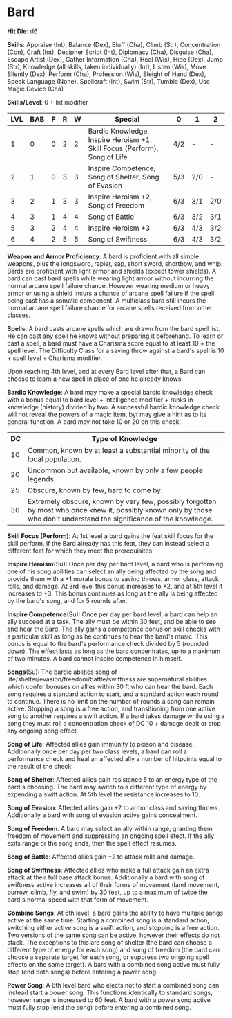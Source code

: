 # Bard

**Hit Die**: d6

**Skills**: Appraise (Int), Balance (Dex), Bluff (Cha), Climb (Str), Concentration (Con), Craft (Int), Decipher Script (Int), Diplomacy (Cha), Disguise (Cha), Escape Artist (Dex), Gather Information (Cha), Heal (Wis), Hide (Dex), Jump (Str), Knowledge (all skills, taken individually) (Int), Listen (Wis), Move Silently (Dex), Perform (Cha), Profession (Wis), Sleight of Hand (Dex), Speak Language (None), Spellcraft (Int), Swim (Str), Tumble (Dex), Use Magic Device (Cha)

**Skills/Level**: 6 + Int modifier

LVL | BAB | F | R | W | Special | 0 | 1 | 2
--- | --- | - | - | - | ------- | - | - | -
1   | 0   | 0 | 2 | 2 | Bardic Knowledge, Inspire Heroism +1, Skill Focus (Perform), Song of Life | 4/2 |  -  |  -  
2   | 1   | 0 | 3 | 3 | Inspire Competence, Song of Shelter, Song of Evasion | 5/3 | 2/0 |  -  
3   | 2   | 1 | 3 | 3 | Inspire Heroism +2, Song of Freedom | 6/3 | 3/1 | 2/0
4   | 3   | 1 | 4 | 4 | Song of Battle | 6/3 | 3/2 | 3/1
5   | 3   | 2 | 4 | 4 | Inspire Heroism +3 | 6/3 | 4/3 | 3/2
6   | 4   | 2 | 5 | 5 | Song of Swiftness | 6/3 | 4/3 | 3/2

**Weapon and Armor Proficiency**: A bard is proficient with all simple weapons, plus the longsword, rapier, sap, short sword, shortbow, and whip. Bards are proficient with light armor and shields (except tower shields). A bard can cast bard spells while wearing light armor without incurring the normal arcane spell failure chance. However wearing medium or heavy armor or using a shield incurs a chance of arcane spell failure if the spell being cast has a somatic component. A multiclass bard still incurs the normal arcane spell failure chance for arcane spells received from other classes.

**Spells**: A bard casts arcane spells which are drawn from the bard spell list. He can cast any spell he knows without preparing it beforehand. To learn or cast a spell, a bard must have a Charisma score equal to at least 10 + the spell level. The Difficulty Class for a saving throw against a bard's spell is 10 + spell level + Charisma modifier.

Upon reaching 4th level, and at every Bard level after that, a Bard can choose to learn a new spell in place of one he already knows. 

**Bardic Knowledge**: A bard may make a special bardic knowledge check with a bonus equal to bard level + intelligence modifier + ranks in knowledge (history) divided by two. A successful bardic knowledge check will not reveal the powers of a magic item, byt may give a hint as to its general function. A bard may not take 10 or 20 on this check.

DC | Type of Knowledge
-- | -----------------
10 | Common, known by at least a substantial minority of the local population.
20 | Uncommon but available, known by only a few people legends.
25 | Obscure, known by few, hard to come by.
30 | Extremely obscure, known by very few, possibly forgotten by most who once knew it, possibly known only by those who don't understand the significance of the knowledge.

**Skill Focus (Perform)**: At 1st level a bard gains the feat skill focus for the skill perform. If the Bard already has this feat, they can instead select a different feat for which they meet the prerequisites.

**Inspire Heroism**(Su): Once per day per bard level, a bard who is performing one of his song abilities can select an ally being affected by the song and provide them with a +1 morale bonus to saving throws, armor class, attack rolls, and damage. At 3rd level this bonus increases to +2, and at 5th level it increases to +3. This bonus continues as long as the ally is being affected by the bard's song, and for 5 rounds after.

**Inspire Competence**(Su): Once per day per bard level, a bard can help an ally succeed at a task. The ally must be within 30 feet, and be able to see and hear the Bard. The ally gains a competence bonus on skill checks with a particular skill as long as he continues to hear the bard's music. This bonus is equal to the bard's performance check divided by 5 (rounded down). The effect lasts as long as the bard concentrates, up to a maximum of two minutes. A bard cannot inspire competence in himself.

**Songs**(Su): The bardic ablities song of life/shelter/evasion/freedom/battle/swiftness are supernatural abilities which confer bonuses on allies within 30 ft who can hear the bard. Each song requires a standard action to start, and a standard action each round to continue. There is no limit on the number of rounds a song can remain active. Stopping a song is a free action, and transitioning from one active song to another requires a swift action. If a bard takes damage while using a song they must roll a concentration check of DC 10 + damage dealt or stop any ongoing song effect.

**Song of Life**: Affected allies gain immunity to poison and disease. Additionally once per day per two class levels, a bard can roll a performance check and heal an affected ally a number of hitpoints equal to the result of the check.

**Song of Shelter**: Affected allies gain resistance 5 to an energy type of the bard's choosing. The bard may switch to a different type of energy by expending a swift action. At 5th level the resistance increases to 10.

**Song of Evasion**: Affected allies gain +2 to armor class and saving throws. Additionally a bard with song of evasion active gains concealment.

**Song of Freedom**: A bard may select an ally within range, granting them freedom of movement and suppressing an ongoing spell efect. If the ally exits range or the song ends, then the spell effect resumes.

**Song of Battle**: Affected allies gain +2 to attack rolls and damage.

**Song of Swiftness**: Affected allies who make a full attack gain an extra attack at their full base attack bonus. Additionally a bard with song of swiftness active increases all of their forms of movement (land movement, burrow, climb, fly, and swim) by 30 feet, up to a maximum of twice the bard's normal speed with that form of movement.

**Combine Songs**: At 6th level, a bard gains the ability to have multiple songs active at the same time. Starting a combined song is a standard action, switching either active song is a swift action, and stopping is a free action. Two versions of the same song can be active, however their effects do not stack. The exceptions to this are song of shelter (the bard can choose a different type of energy for each song) and song of freedom (the bard can choose a separate target for each song, or suppress two ongoing spell effects on the same target). A bard with a combined song active must fully stop (end both songs) before entering a power song.

**Power Song**: A 6th level bard who elects not to start a combined song can instead start a power song. This functions identically to standard songs, however range is increased to 60 feet. A bard with a power song active must fully stop (end the song) before entering a combined song.
